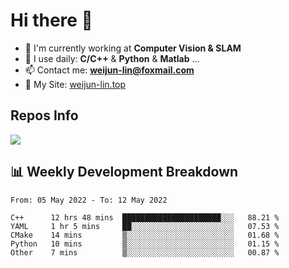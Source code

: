 # Hi there 👋

<!--
**Weijun-Lin/Weijun-Lin** is a ✨ _special_ ✨ repository because its `README.md` (this file) appears on your GitHub profile.

Here are some ideas to get you started:

- 🔭 I’m currently working on ...
- 🌱 I’m currently learning ...
- 👯 I’m looking to collaborate on ...
- 🤔 I’m looking for help with ...
- 💬 Ask me about ...
- 📫 How to reach me: ...
- 😄 Pronouns: ...
- ⚡ Fun fact: ...
-->

- 🏢 I'm currently working at **Computer Vision & SLAM**
- 🚀 I use daily: **C/C++** & **Python** & **Matlab** ...
- 📫 Contact me: **weijun-lin@foxmail.com**
- 🔗 My Site: [weijun-lin.top](https://weijun-lin.top/p)

  

## Repos Info
![](https://github-readme-stats.vercel.app/api?username=Weijun-Lin&theme=cobalt)

## 📊 Weekly Development Breakdown

<!--START_SECTION:waka-->

```text
From: 05 May 2022 - To: 12 May 2022

C++      12 hrs 48 mins  ██████████████████████░░░   88.21 %
YAML     1 hr 5 mins     ██░░░░░░░░░░░░░░░░░░░░░░░   07.53 %
CMake    14 mins         ▒░░░░░░░░░░░░░░░░░░░░░░░░   01.68 %
Python   10 mins         ▒░░░░░░░░░░░░░░░░░░░░░░░░   01.15 %
Other    7 mins          ▒░░░░░░░░░░░░░░░░░░░░░░░░   00.87 %
```

<!--END_SECTION:waka-->
